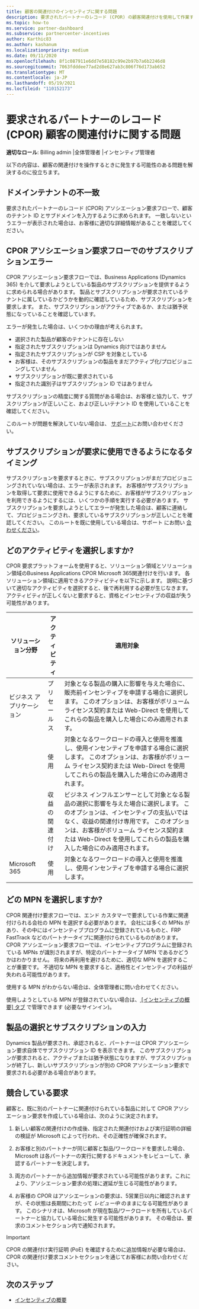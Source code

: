 ```yaml
---
title: 顧客の関連付けのインセンティブに関する問題
description: 要求されたパートナーのレコード (CPOR) の顧客関連付けを使用して作業するときに発生する問題に対処する方法について説明します。
ms.topic: how-to
ms.service: partner-dashboard
ms.subservice: partnercenter-incentives
author: Karthic83
ms.author: kashanum
ms.localizationpriority: medium
ms.date: 09/11/2020
ms.openlocfilehash: 8f1c087911e6dd7e58182c99e2b97b7a6b2246d8
ms.sourcegitcommit: 7063fdddee77ad2d8e627ab3c806f76d173ab652
ms.translationtype: MT
ms.contentlocale: ja-JP
ms.lasthandoff: 05/19/2021
ms.locfileid: "110152173"
---
```

# <a name="issues-with-claimed-partner-of-record-cpor-customer-associations"></a>要求されるパートナーのレコード (CPOR) 顧客の関連付けに関する問題

**適切なロール**: Billing admin |全体管理者 |インセンティブ管理者

以下の内容は、顧客の関連付けを操作するときに発生する可能性のある問題を解決するのに役立ちます。

## <a name="domain-tenant-mismatch"></a>ドメインテナントの不一致

要求されたパートナーのレコード (CPOR) アソシエーション要求フローで、顧客のテナント ID とサブドメインを入力するように求められます。 一致しないというエラーが表示された場合は、お客様に適切な詳細情報があることを確認してください。

## <a name="subscription-errors-in-the-cpor-association-claim-flow"></a>CPOR アソシエーション要求フローでのサブスクリプションエラー

CPOR アソシエーション要求フローでは、Business Applications (Dynamics 365) を介して要求しようとしている製品のサブスクリプションを提供するように求められる場合があります。 製品とサブスクリプションが要求されているテナントに属しているかどうかを動的に確認しているため、サブスクリプションを要求します。 また、サブスクリプションがアクティブであるか、または猶予状態になっていることを確認しています。

エラーが発生した場合は、いくつかの理由が考えられます。

- 選択された製品が顧客のテナントに存在しない
- 指定されたサブスクリプションは Dynamics 向けではありません
- 指定されたサブスクリプションが CSP を対象としている
- お客様は、そのサブスクリプションの製品をまだアクティブ化/プロビジョニングしていません
- サブスクリプションが既に要求されている
- 指定された識別子はサブスクリプション ID ではありません

サブスクリプションの精度に関する質問がある場合は、お客様と協力して、サブスクリプションが正しいこと、および正しいテナント ID を使用していることを確認してください。

このルートが問題を解決していない場合は、 [サポート](https://partner.microsoft.com/dashboard/support/incentives/servicerequests?category=incentives)にお問い合わせください。

## <a name="when-subscriptions-will-be-available-to-claim"></a>サブスクリプションが要求に使用できるようになるタイミング

サブスクリプションを要求するときに、サブスクリプションがまだプロビジョニングされていない場合は、エラーが表示されます。 お客様がサブスクリプションを取得して要求に使用できるようにするために、お客様がサブスクリプションを利用できるようにするには、いくつかの手順を実行する必要があります。 サブスクリプションを要求しようとしてエラーが発生した場合は、顧客に連絡して、プロビジョニングされ、要求しているサブスクリプションが正しいことを確認してください。 このルートを既に使用している場合は、サポート にお問い [合わせください](https://partner.microsoft.com/dashboard/support/incentives/servicerequests?category=incentives)。

## <a name="which-activity-do-i-choose"></a>どのアクティビティを選択しますか?

CPOR 要求プラットフォームを使用すると、ソリューション領域とソリューション領域のBusiness Applications CPOR Microsoft 365関連付けを行います。 各ソリューション領域に適用できるアクティビティを以下に示します。 説明に基づいて適切なアクティビティを選択すると、後で再利用する必要が生じなきます。 アクティビティが正しくないと要求すると、資格とインセンティブの収益が失う可能性があります。


| ソリューション分野 | アクティビティ | 適用対象 |
| ------ | ----------- | ----------- |
| ビジネス アプリケーション      | プリセールス   | 対象となる製品の購入に影響を与えた場合に、販売前インセンティブを申請する場合に選択します。 このオプションは、お客様がボリューム ライセンス契約または Web-Direct を使用してこれらの製品を購入した場合にのみ適用されます。 |
|    |  使用  | 対象となるワークロードの導入と使用を推進し、使用インセンティブを申請する場合に選択します。 このオプションは、お客様がボリューム ライセンス契約または Web-Direct を使用してこれらの製品を購入した場合にのみ適用されます。 |
|    | 収益の関連付け   | ビジネス インフルエンサーとして対象となる製品の選択に影響を与えた場合に選択します。 このオプションは、インセンティブの支払いではなく、収益の関連付け専用です。 このオプションは、お客様がボリューム ライセンス契約または Web-Direct を使用してこれらの製品を購入した場合にのみ適用されます。   |
| Microsoft 365   | 使用   | 対象となるワークロードの導入と使用を推進し、使用インセンティブを申請する場合に選択します。 |

## <a name="which-mpn-do-i-choose"></a>どの MPN を選択しますか?

CPOR 関連付け要求フローでは、エンド カスタマーで要求している作業に関連付けられる会社の MPN を選択する必要があります。 会社には多くの MPNs があり、その中にはインセンティブプログラムに登録されているものと、FRP FastTrack などのパートナータイプに関連付けられているものがあります。 CPOR アソシエーション要求フローでは、インセンティブプログラムに登録されている MPNs が識別されますが、特定のパートナータイプ MPN であるかどうかはわかりません。 将来の再利用を避けるために、適切な MPN を選択することが重要です。 不適切な MPN を要求すると、適格性とインセンティブの利益が失われる可能性があります。

使用する MPN がわからない場合は、全体管理者に問い合わせてください。

使用しようとしている MPN が登録されていない場合は、[ [インセンティブの概要] タブ](https://partner.microsoft.com/dashboard/incentives/enrollment/summary) で管理できます (必要なサインイン)。

## <a name="choosing-a-product-vs-entering-a-subscription"></a>製品の選択とサブスクリプションの入力

Dynamics 製品が要求され、承認されると、パートナーは CPOR アソシエーション要求自体でサブスクリプション ID を表示できます。 このサブスクリプションが要求されると、アクティブまたは猶予状態になりますが、サブスクリプションが終了し、新しいサブスクリプションが別の CPOR アソシエーション要求で要求される必要がある場合があります。

## <a name="competing-claims"></a>競合している要求

顧客と、既に別のパートナーに関連付けられている製品に対して CPOR アソシエーション要求を作成している場合は、次のように決定されます。

1. 新しい顧客の関連付けの作成後、指定された関連付けおよび実行証明の詳細の検証が Microsoft によって行われ、その正確性が確保されます。

2. お客様と別のパートナーが同じ顧客と製品/ワークロードを要求した場合、Microsoft は各パートナーの実行に関するドキュメントをレビューして、承認するパートナーを決定します。

3. 両方のパートナーから追加情報が要求されている可能性があります。これにより、アソシエーション要求の処理に遅延が生じる可能性があります。

4. お客様の CPOR はアソシエーションの要求は、5営業日以内に確認されますが、その状態は長期間にわたって _レビュー中_ のままになる可能性があります。 このシナリオは、Microsoft が現在製品/ワークロードを所有しているパートナーと協力している場合に発生する可能性があります。 その場合は、要求のコメントセクション内で通知されます。 

>[!IMPORTANT]
>CPOR の関連付け実行証明 (PoE) を確認するために追加情報が必要な場合は、CPOR の関連付け要求コメントセクションを通じてお客様にお問い合わせください。

## <a name="next-steps"></a>次のステップ

- [インセンティブの概要](incentives-get-started-intro.md)
